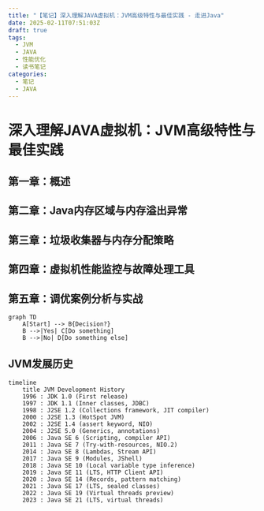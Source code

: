 ```yaml
---
title: "【笔记】深入理解JAVA虚拟机：JVM高级特性与最佳实践 - 走进Java"
date: 2025-02-11T07:51:03Z
draft: true
tags: 
  - JVM
  - JAVA
  - 性能优化
  - 读书笔记
categories:
  - 笔记
  - JAVA
---
```


# 深入理解JAVA虚拟机：JVM高级特性与最佳实践

## 第一章：概述

## 第二章：Java内存区域与内存溢出异常

## 第三章：垃圾收集器与内存分配策略

## 第四章：虚拟机性能监控与故障处理工具

## 第五章：调优案例分析与实战

```mermaid
graph TD
    A[Start] --> B{Decision?}
    B -->|Yes| C[Do something]
    B -->|No| D[Do something else]
```

## JVM发展历史

```mermaid
timeline
    title JVM Development History
    1996 : JDK 1.0 (First release)
    1997 : JDK 1.1 (Inner classes, JDBC)
    1998 : J2SE 1.2 (Collections framework, JIT compiler)
    2000 : J2SE 1.3 (HotSpot JVM)
    2002 : J2SE 1.4 (assert keyword, NIO)
    2004 : J2SE 5.0 (Generics, annotations)
    2006 : Java SE 6 (Scripting, compiler API)
    2011 : Java SE 7 (Try-with-resources, NIO.2)
    2014 : Java SE 8 (Lambdas, Stream API)
    2017 : Java SE 9 (Modules, JShell)
    2018 : Java SE 10 (Local variable type inference)
    2019 : Java SE 11 (LTS, HTTP Client API)
    2020 : Java SE 14 (Records, pattern matching)
    2021 : Java SE 17 (LTS, sealed classes)
    2022 : Java SE 19 (Virtual threads preview)
    2023 : Java SE 21 (LTS, virtual threads)
```
